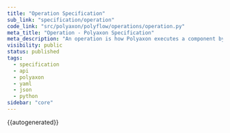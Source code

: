 ```yaml
---
title: "Operation Specification"
sub_link: "specification/operation"
code_link: "src/polyaxon/polyflow/operations/operation.py"
meta_title: "Operation - Polyaxon Specification"
meta_description: "An operation is how Polyaxon executes a component by passing parameters, connections, and a run environment."
visibility: public
status: published
tags:
  - specification
  - api
  - polyaxon
  - yaml
  - json
  - python
sidebar: "core"
---
```


{{autogenerated}}
